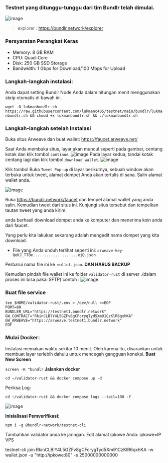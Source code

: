 
### Testnet yang ditunggu-tunggu dari tim Bundlr telah dimulai.
![image](https://user-images.githubusercontent.com/48665887/178899422-b914ca03-12c1-4157-868e-2b92b010ade2.png)

> explorer :
> https://bundlr.network/explorer

### Persyaratan Perangkat Keras

- Memory: 8 GB RAM
- CPU: Quad-Core
- Disk: 250 GB SSD Storage
- Bandwidth: 1 Gbps for Download/100 Mbps for Upload

### Langkah-langkah instalasi:
Anda dapat setting Bundlr Node Anda dalam hitungan menit menggunakan skrip otomatis di bawah ini.

`wget -O lukmanbundlr.sh https://raw.githubusercontent.com/lukmanc405/testnet/main/bundlr/lukmanbundlr.sh && chmod +x lukmanbundlr.sh && ./lukmanbundlr.sh`

### Langkah-langkah setelah Instalasi
Buka situs Arweave dan buat wallet: https://faucet.arweave.net/

Saat Anda membuka situs, layar akan muncul seperti pada gambar, centang kotak dan klik tombol `continue`.
![image](https://user-images.githubusercontent.com/48665887/178900055-40467956-462f-4236-a9bf-8b5ba395125d.png)
Pada layar kedua, tandai kotak centang lagi dan klik tombol `download wallet`.
![image](https://user-images.githubusercontent.com/48665887/178900246-fb4db0a3-5a72-485a-932b-fa53ec4dff04.png)

Klik tombol Buka `Tweet Pop-up` di layar berikutnya, sebuah window akan terbuka untuk tweet, alamat dompet Anda akan tertulis di sana. Salin alamat wallet anda.


![image](https://user-images.githubusercontent.com/48665887/178902152-a3af2c8d-eac6-48bb-905e-6884c9d244c1.png)

Buka https://bundlr.network/faucet dan tempel alamat wallet yang anda salin. Kemudian tweet dari situs ini. Kunjungi situs tersebut dan tempelkan tautan tweet yang anda kirim.

anda berhasil download dompet anda ke komputer dan menerima koin anda dari faucet.

Yang perlu kita lakukan sekarang adalah mengedit nama dompet yang kita download.

- File yang Anda unduh terlihat seperti ini: `arweave-key-QeKJ_TTBe....................ejQ.json`

Perbarui nama file ini ke` wallet.json`. **DAN HARUS BACKUP**

Kemudian pindah file wallet ini ke folder `validator-rust` di server .(dalam proses ini bisa pakai SFTP)
contoh :
![image](https://user-images.githubusercontent.com/48665887/178907113-f89d9396-787d-43ee-a0c0-e9539edca4ee.png)


### Buat file service
```
tee $HOME/validator-rust/.env > /dev/null <<EOF
PORT=80
BUNDLER_URL="https://testnet1.bundlr.network"
GW_CONTRACT="RkinCLBlY4L5GZFv8gCFcrygTyd5Xm91CzKlR6qxhKA"
GW_ARWEAVE="https://arweave.testnet1.bundlr.network"
EOF
```
### Mulai Docker:
Instalasi memakan waktu sekitar 10 menit. Oleh karena itu, disarankan untuk membuat layar terlebih dahulu untuk mencegah gangguan koneksi.
**Buat New Screen**


```screen -R "bundlr```
**Jalankan docker**

```cd ~/validator-rust && docker compose up -d```


Periksa Log:

```cd ~/validator-rust && docker compose logs --tail=100 -f```

![image](https://user-images.githubusercontent.com/48665887/178907619-43bc8495-1450-4943-82b4-063d2507fa84.png)

**Inisialisasi Pemverifikasi:**

```npm i -g @bundlr-network/testnet-cli```

Tambahkan validator anda ke jaringan. Edit alamat ipkowe Anda:
ipkowe=IP VPS

testnet-cli join RkinCLBlY4L5GZFv8gCFcrygTyd5Xm91CzKlR6qxhKA -w wallet.json -u "http://ipkowe:80" -s 25000000000000




